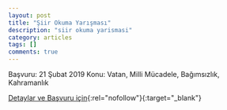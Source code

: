 ```yaml
---
layout: post
title: "Şiir Okuma Yarışması"
description: "siir okuma yarismasi"
category: articles
tags: []
comments: true
---
```


Başvuru: 21 Şubat 2019 
Konu: Vatan, Milli Mücadele, Bağımsızlık, Kahramanlık

[Detaylar ve Başvuru için](https://www.trakya.edu.tr/news/edirne-valiligi-genclik-ve-spor-il-mudurlugu-nden-turk-muzigi--kisa-oyun-ve-siir-yarismalari?utm_source=edebiyatyarismalari.com&utm_medium=affiliate){:rel="nofollow"}{:target="_blank"}
